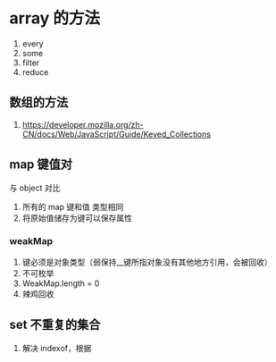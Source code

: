 <!--
 * @author: huqizhi
-->

# array 的方法

1. every
2. some
3. filter
4. reduce

## 数组的方法

1. <https://developer.mozilla.org/zh-CN/docs/Web/JavaScript/Guide/Keyed_Collections>

## map 键值对

与 object 对比

1. 所有的 map 键和值 类型相同
2. 将原始值储存为键可以保存属性

### weakMap

1. 键必须是对象类型（弱保持\_\_键所指对象没有其他地方引用，会被回收）
2. 不可枚举
3. WeakMap.length = 0
4. 辣鸡回收

## set 不重复的集合

1. 解决 indexof，根据
